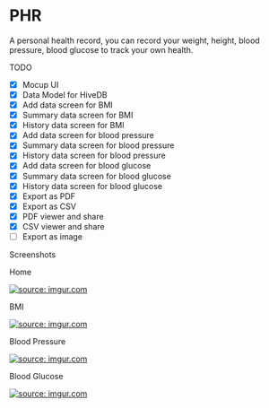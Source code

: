 # PHR

A personal health record, you can record your weight, height, blood pressure, blood glucose to track your own health.

TODO

 - [X] Mocup UI
 - [X] Data Model for HiveDB
 - [X] Add data screen for BMI
 - [X] Summary data screen for BMI
 - [X] History data screen for BMI
 - [X] Add data screen for blood pressure
 - [X] Summary data screen for blood pressure
 - [X] History data screen for blood pressure 
 - [X] Add data screen for blood glucose
 - [X] Summary data screen for blood glucose
 - [X] History data screen for blood glucose 
 - [X] Export as PDF
 - [X] Export as CSV
 - [X] PDF viewer and share
 - [X] CSV viewer and share
 - [ ] Export as image

Screenshots

Home
 
 <a href="https://imgur.com/BR9qj5I"><img src="https://i.imgur.com/BR9qj5Il.png" title="source: imgur.com" /></a>

BMI

<a href="https://imgur.com/44MeRUa"><img src="https://i.imgur.com/44MeRUal.png" title="source: imgur.com" /></a>

Blood Pressure

<a href="https://imgur.com/hB379Km"><img src="https://i.imgur.com/hB379Kml.png" title="source: imgur.com" /></a>

Blood Glucose

<a href="https://imgur.com/jpiHa0V"><img src="https://i.imgur.com/jpiHa0Vl.png" title="source: imgur.com" /></a>

